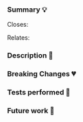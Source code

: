 <!--
Thank you for contributing to this project! You must fill out the information below before we can review this pull request.
By explaining why you're making a change (or linking to an issue) and what changes you've made, we can triage your pull
request to the best possible team for review.

💡 **TIP**
Remember that you can always open a PR in draft status and fill all the information afterwards.

Opening a PR in draft allows other team members to knwo that you are working on this change, and let's you have a 
place to track your work in progress.

When opening PRs in Draft, don't assign reviewers until the PR is ready for review.  Once you are confortable with the
status of the PR and all the tests and CI is green, you can assign the reviewers to start the review process.
-->

### Summary 💡

<!-- Write a short summary of the changes that this PR introduces and the motivations -->

<!--
If there's an existing issue for your change, please link to it below inserting a link or the issue number.
If there's _not_ an existing issue, please open one first if the problem you are solving needs to be clearly identified,
for example is an error message that other users could get and google it.
-->
Closes:


<!-- If this PR is related to changes produced in other repos, like a Module or the distribution, please link them below. -->
Relates:


### Description 📝

<!--
Let us know what you are changing. Share anything that could provide the most context.
Feel free to add screenshots, code examples, the Description could end up in the release notes to help users adopt
the new feature or changes that you are introducing.

Expand on the reasoning behind some decision that you could have made to help reviewers understand the diff in the PR.

-->

### Breaking Changes 💔

<!--
If this PR introduces Breaking Changes, please include all the relevant information:
- What is changing
- What should the process for updating be
- Include examples if you can
-->

### Tests performed 🧪

<!--
Create a checklist with all the tests that you performed on your changes, being manual or automated.
If you are opening a Draft PR, you can use the checklist to track the tests that you want to do and mark them once you
have performed them.
Example:

- [ ] Tested the change with SD version X.Y.Z
- [ ] Tested an upgrade from the previous version X
-->

### Future work 🔧

<!--
If there's any future work that could improve or extend on the work you've done in this PR you can mention it so
this PR can be used as context for that.
-->
